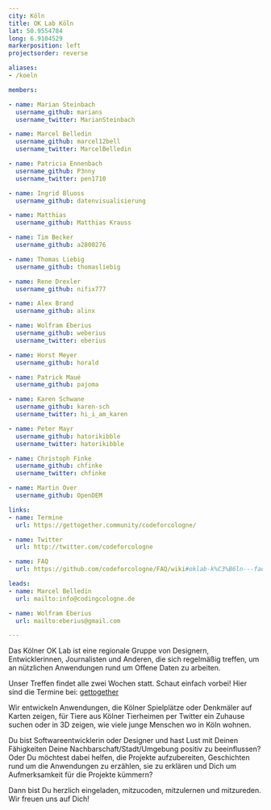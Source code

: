 ```yaml
---
city: Köln
title: OK Lab Köln
lat: 50.9554784
long: 6.9104529
markerposition: left
projectsorder: reverse

aliases:
- /koeln

members:

- name: Marian Steinbach
  username_github: marians
  username_twitter: MarianSteinbach

- name: Marcel Belledin
  username_github: marcel12bell
  username_twitter: MarcelBelledin

- name: Patricia Ennenbach
  username_github: P3nny
  username_twitter: pen1710

- name: Ingrid Bluoss
  username_github: datenvisualisierung

- name: Matthias
  username_github: Matthias Krauss

- name: Tim Becker
  username_github: a2800276

- name: Thomas Liebig
  username_github: thomasliebig

- name: Rene Drexler
  username_github: nifix777

- name: Alex Brand
  username_github: alinx

- name: Wolfram Eberius
  username_github: weberius
  username_twitter: eberius

- name: Horst Meyer
  username_github: horald

- name: Patrick Maué
  username_github: pajoma

- name: Karen Schwane
  username_github: karen-sch
  username_twitter: hi_i_am_karen

- name: Peter Mayr
  username_github: hatorikibble
  username_twitter: hatorikibble

- name: Christoph Finke
  username_github: chfinke
  username_twitter: chfinke

- name: Martin Over
  username_github: OpenDEM

links:
- name: Termine
  url: https://gettogether.community/codeforcologne/

- name: Twitter
  url: http://twitter.com/codeforcologne

- name: FAQ
  url: https://github.com/codeforcologne/FAQ/wiki#oklab-k%C3%B6ln---faq

leads:
- name: Marcel Belledin
  url: mailto:info@codingcologne.de

- name: Wolfram Eberius
  url: mailto:eberius@gmail.com

---
```

Das Kölner OK Lab ist eine regionale Gruppe von Designern, Entwicklerinnen, Journalisten und Anderen, die sich regelmäßig treffen, um an nützlichen Anwendungen rund um Offene Daten zu arbeiten.

Unser Treffen findet alle zwei Wochen statt. Schaut einfach vorbei! Hier sind die Termine bei: [gettogether][]

Wir entwickeln Anwendungen, die Kölner Spielplätze oder Denkmäler auf Karten zeigen, für Tiere aus Kölner Tierheimen per Twitter ein Zuhause suchen oder in 3D zeigen, wie viele junge Menschen wo in Köln wohnen.

Du bist Softwareentwicklerin oder Designer und hast Lust mit Deinen Fähigkeiten Deine Nachbarschaft/Stadt/Umgebung positiv zu beeinflussen? Oder Du möchtest dabei helfen, die Projekte aufzubereiten, Geschichten rund um die Anwendungen zu erzählen, sie zu erklären und Dich um Aufmerksamkeit für die Projekte kümmern?

Dann bist Du herzlich eingeladen, mitzucoden, mitzulernen und mitzureden. Wir freuen uns auf Dich!

[gettogether]: https://gettogether.community/codeforcologne/

